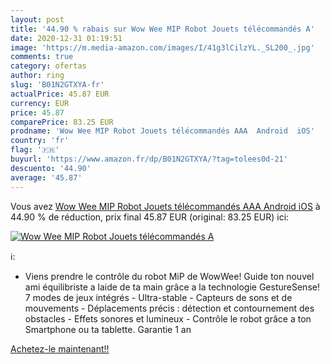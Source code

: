 ```yaml
---
layout: post
title: '44.90 % rabais sur Wow Wee MIP Robot Jouets télécommandés A'
date: 2020-12-31 01:19:51
image: 'https://m.media-amazon.com/images/I/41g3lCilzYL._SL200_.jpg'
comments: true
category: ofertas
author: ring
slug: 'B01N2GTXYA-fr'
actualPrice: 45.87 EUR
currency: EUR
price: 45.87
comparePrice: 83.25 EUR
prodname: 'Wow Wee MIP Robot Jouets télécommandés AAA  Android  iOS'
country: 'fr'
flag: '🇫🇷'
buyurl: 'https://www.amazon.fr/dp/B01N2GTXYA/?tag=tolees0d-21'
descuento: '44.90'
average: '45.87'
---
```


Vous avez [Wow Wee MIP Robot Jouets télécommandés AAA  Android  iOS](https://www.amazon.fr/dp/B01N2GTXYA/?tag=tolees0d-21)  à  44.90 % de réduction, prix final  45.87 EUR (original: 83.25 EUR) ici:

[![Wow Wee MIP Robot Jouets télécommandés A](https://m.media-amazon.com/images/I/41g3lCilzYL._SL200_.jpg)](https://www.amazon.fr/dp/B01N2GTXYA/?tag=tolees0d-21)

ℹ️:

- Viens prendre le contrôle du robot MiP de WowWee! Guide ton nouvel ami équilibriste a laide de ta main grâce a la technologie GestureSense! 7 modes de jeux intégrés - Ultra-stable - Capteurs de sons et de mouvements - Déplacements précis : détection et contournement des obstacles - Effets sonores et lumineux - Contrôle le robot grâce a ton Smartphone ou ta tablette. Garantie 1 an

[Achetez-le maintenant!!](https://www.amazon.fr/dp/B01N2GTXYA/?tag=tolees0d-21)
